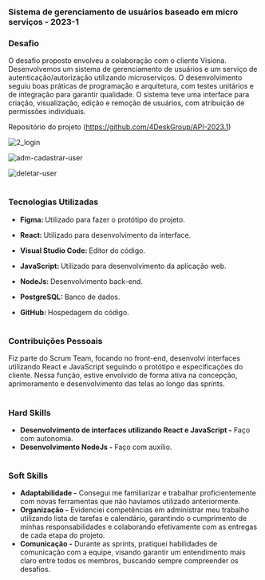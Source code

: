 ### Sistema de gerenciamento de usuários baseado em micro serviços - 2023-1

### Desafio

O desafio proposto envolveu a colaboração com o cliente Visiona. Desenvolvemos um sistema de gerenciamento de usuários e um serviço de autenticação/autorização utilizando microserviços. O desenvolvimento seguiu boas práticas de programação e arquitetura, com testes unitários e de integração para garantir qualidade. O sistema teve uma interface para criação, visualização, edição e remoção de usuários, com atribuição de permissões individuais.

Repositório do projeto (https://github.com/4DeskGroup/API-2023.1)

![2_login](https://github.com/Diane-Moreno/Portfolio-Diane/assets/102235722/7e9327ca-93a9-44bf-912a-874f9e1eadb9)

![adm-cadastrar-user](https://github.com/Diane-Moreno/Portfolio-Diane/assets/102235722/4608b2ee-e5f9-46fe-a9ea-9b81a33d119d)

![deletar-user](https://github.com/Diane-Moreno/Portfolio-Diane/assets/102235722/d793b986-c899-4e8c-b9dc-f65ece5c991d)

<h1></h1>

### Tecnologias Utilizadas
<div>
    <ul>
      <li>
        <b> Figma: </b> Utilizado para fazer o protótipo do projeto.
      </li>
    </ul>
  </span>
</div>
<div>
    <ul>
      <li>
        <b> React: </b> Utilizado para desenvolvimento da interface.
      </li>
    </ul>
  </span>
</div>
<div>
    <ul>
      <li>
        <b> Visual Studio Code: </b> Editor do código.
      </li>
    </ul>
  </span>
</div>
<div>
    <ul>
      <li>
        <b> JavaScript: </b> Utilizado para desenvolvimento da aplicação web.
      </li>
    </ul>
  </span>
</div>
<div>
    <ul>
      <li>
        <b> NodeJs: </b> Desenvolvimento back-end.
      </li>
    </ul>
  </span>
</div>
<div>
    <ul>
      <li>
        <b> PostgreSQL: </b> Banco de dados.
      </li>
    </ul>
  </span>
</div>
<div>
    <ul>
      <li>
        <b> GitHub: </b> Hospedagem do código. 
      </li>
    </ul>
  </span>
</div>

<h1></h1>

### Contribuições Pessoais
Fiz parte do Scrum Team, focando no front-end, desenvolvi interfaces utilizando React e JavaScript seguindo o protótipo e especificações do cliente. Nessa função, estive envolvido de forma ativa na concepção, aprimoramento e desenvolvimento das telas ao longo das sprints.
<h1></h1>

### Hard Skills
<ul>
  <li><b> Desenvolvimento de interfaces utilizando React e JavaScript -</b> Faço com autonomia.</li>
    <li><b> Desenvolvimento NodeJs -</b> Faço com auxílio.</li>
</ul>

<h1></h1>

### Soft Skills
<ul>
  <li><b>Adaptabilidade -</b> Consegui me familiarizar e trabalhar proficientemente com novas ferramentas que não havíamos utilizado anteriormente. </li>
  <li><b>Organização -</b> Evidenciei competências em administrar meu trabalho utilizando lista de tarefas e calendário, garantindo o cumprimento de minhas responsabilidades e colaborando efetivamente com as entregas de cada etapa do projeto. </li>
   <li><b>Comunicação -</b> Durante as sprints, pratiquei habilidades de comunicação com a equipe, visando garantir um entendimento mais claro entre todos os membros, buscando sempre compreender os desafios. </li>
</ul>
